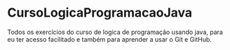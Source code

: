 # CursoLogicaProgramacaoJava
Todos os exercícios do curso de logica de programação usando java, para eu ter acesso facilitado e também para aprender a usar o Git e GitHub.
